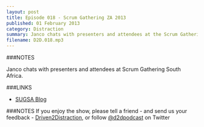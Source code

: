 ```yaml
---
layout: post
title: Episode 018 - Scrum Gathering ZA 2013
published: 01 February 2013
category: Distraction
summary: Janco chats with presenters and attendees at the Scrum Gathering
filename: D2D.018.mp3 
---
```


###NOTES

Janco chats with presenters and attendees at Scrum Gathering South Africa.

###LINKS

* [SUGSA Blog](http://sugsa.org.za/2013-scrum-gathering/)
  
###NOTES
If you enjoy the show, please tell a friend - and send us your feedback - [Driven2Distraction](http://www.driven2distraction.co.za), or follow [@d2dpodcast](https://twitter.com/#!/d2dpodcast) on Twitter

